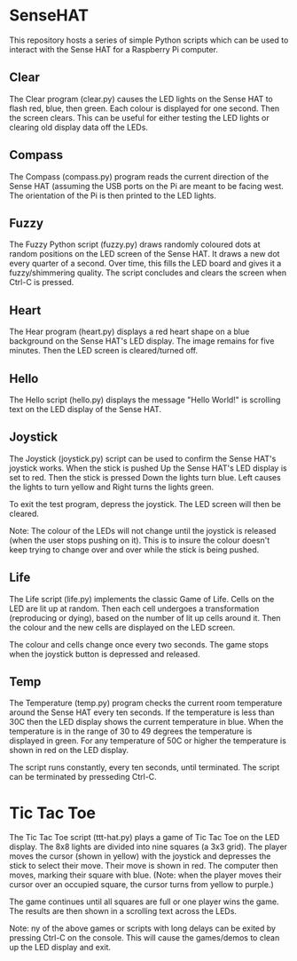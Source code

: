 # SenseHAT

This repository hosts a series of simple Python scripts which can be
used to interact with the Sense HAT for a Raspberry Pi computer.

## Clear

The Clear program (clear.py) causes the LED lights on the Sense HAT to
flash red, blue, then green. Each colour is displayed for one second.
Then the screen clears. This can be useful for either testing the LED lights
or clearing old display data off the LEDs.


## Compass

The Compass (compass.py) program reads the current direction of the Sense HAT
(assuming the USB ports on the Pi are meant to be facing west. The orientation
of the Pi is then printed to the LED lights.


## Fuzzy

The Fuzzy Python script (fuzzy.py) draws randomly coloured dots at random positions
on the LED screen of the Sense HAT. It draws a new dot every quarter of a second.
Over time, this fills the LED board and gives it a fuzzy/shimmering quality.
The script concludes and clears the screen when Ctrl-C is pressed.


## Heart

The Hear program (heart.py) displays a red heart shape on a blue background
on the Sense HAT's LED display. The image remains for five minutes. Then
the LED screen is cleared/turned off.


## Hello

The Hello script (hello.py) displays the message "Hello World!" is scrolling
text on the LED display of the Sense HAT.

## Joystick

The Joystick (joystick.py) script can be used to confirm the Sense HAT's joystick
works. When the stick is pushed Up the Sense HAT's LED display is set to red.
Then the stick is pressed Down the lights turn blue. Left causes the lights to
turn yellow and Right turns the lights green.

To exit the test program, depress the joystick. The LED screen will then
be cleared.

Note: The colour of the LEDs will not change until the joystick is released
(when the user stops pushing on it). This is to insure the colour doesn't
keep trying to change over and over while the stick is being pushed.


## Life

The Life script (life.py) implements the classic Game of Life. Cells on the 
LED are lit up at random. Then each cell undergoes a transformation
(reproducing or dying), based on the number of lit up cells around it. 
Then the colour and the new cells are displayed on the LED screen.

The colour and cells change once every two seconds. The game stops when the
joystick button is depressed and released.


## Temp

The Temperature (temp.py) program checks the current room temperature around the
Sense HAT every ten seconds. If the temperature is less than 30C then
the LED display shows the current temperature in blue. When the temperature is
in the range of 30 to 49 degrees the temperature is displayed in green. For any
temperature of 50C or higher the temperature is shown in red on the LED display.

The script runs constantly, every ten seconds, until terminated. The
script can be terminated by presseding Ctrl-C.


# Tic Tac Toe

The Tic Tac Toe script (ttt-hat.py) plays a game of Tic Tac Toe on the LED display.
The 8x8 lights are divided into nine squares (a 3x3 grid). The player moves the
cursor (shown in yellow) with the joystick and depresses the stick to select their
move. Their move is shown in red. The computer then moves, marking their square
with blue. (Note: when the player moves their cursor over an occupied square, the
cursor turns from yellow to purple.)

The game continues until all squares are full or one player wins the game. The
results are then shown in a scrolling text across the LEDs.


Note: ny of the above games or scripts with long delays can be
exited by pressing Ctrl-C on the console. This will cause the
games/demos to clean up the LED display and exit.

